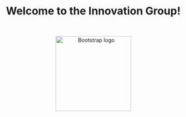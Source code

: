 <h1 align="center">Welcome to the <a href="https://ig.piet.co.in/" style="text-decoration: none;">Innovation Group</a>!</h1><br>

<p align="center">
  <a href="https://ig.piet.co.in/">
    <img src="https://avatars.githubusercontent.com/u/125198651" alt="Bootstrap logo" width="200" height="200">
  </a>
</p>
